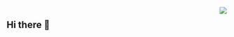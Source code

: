 <img align="right" src="https://github-readme-stats.vercel.app/api?username=553195418&show_icons=true&icon_color=CE1D2D&text_color=718096&bg_color=ffffff&hide_title=true" />

## Hi there 👋

<!--
**553195418/553195418** is a ✨ _special_ ✨ repository because its `README.md` (this file) appears on your GitHub profile.

Here are some ideas to get you started:

- 🔭 I’m currently working on ...
- 🌱 I’m currently learning ...
- 👯 I’m looking to collaborate on ...
- 🤔 I’m looking for help with ...
- 💬 Ask me about ...
- 📫 How to reach me: ...
- 😄 Pronouns: ...
- ⚡ Fun fact: ...
-->
